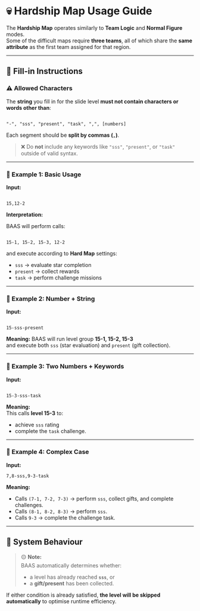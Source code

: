 # 💀 Hardship Map Usage Guide

The **Hardship Map** operates similarly to **Team Logic** and **Normal Figure** modes.  
Some of the difficult maps require **three teams**, all of which share the **same attribute** as the first team assigned for that region.

---

## 🧾 Fill-in Instructions

### ⚠️ Allowed Characters

The **string** you fill in for the slide level **must not contain characters or words other than**:

```

"-", "sss", "present", "task", ",", [numbers]

```

Each segment should be **split by commas (`,`)**.

> ❌ Do **not** include any keywords like `"sss"`, `"present"`, or `"task"` outside of valid syntax.

---

### 🧩 Example 1: Basic Usage

**Input:**
```

15,12-2

```

**Interpretation:**

BAAS will perform calls:
```

15-1, 15-2, 15-3, 12-2

```
and execute according to **Hard Map** settings:
- `sss` → evaluate star completion  
- `present` → collect rewards  
- `task` → perform challenge missions  

---

### 🧩 Example 2: Number + String

**Input:**
```

15-sss-present

```

**Meaning:**
BAAS will run level group **15-1, 15-2, 15-3**  
and execute both `sss` (star evaluation) and `present` (gift collection).

---

### 🧩 Example 3: Two Numbers + Keywords

**Input:**
```

15-3-sss-task

```

**Meaning:**  
This calls **level 15-3** to:
- achieve `sss` rating  
- complete the `task` challenge.

---

### 🧩 Example 4: Complex Case

**Input:**

```
7,8-sss,9-3-task
```

**Meaning:**
- Calls `(7-1, 7-2, 7-3)` → perform `sss`, collect gifts, and complete challenges.  
- Calls `(8-1, 8-2, 8-3)` → perform `sss`.  
- Calls `9-3` → complete the challenge task.

---

## 🧠 System Behaviour

> 🟡 **Note:**  
> BAAS automatically determines whether:
> - a level has already reached **`sss`**, or  
> - a **gift/present** has been collected.  

If either condition is already satisfied, **the level will be skipped automatically** to optimise runtime efficiency.
